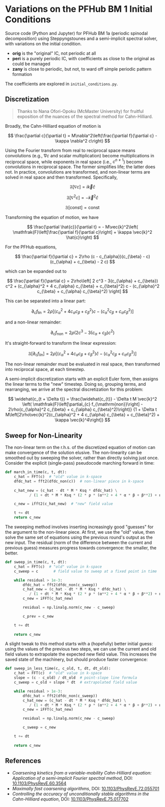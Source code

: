 # Variations on the PFHub BM 1 Initial Conditions

Source code (Python and Jupyter) for PFHub BM 1a (periodic spinodal
decomposition) using Steppyngstounes and a semi-implicit spectral solver,
with variations on the initial condition.

* **orig** is the "original" IC, not periodic at all
* **peri** is a purely periodic IC, with coefficients
  as close to the original as could be managed
* **zany** is close to periodic, but not, to ward off
  simple periodic pattern formation

The coefficients are explored in `initial_conditions.py`.

## Discretization

> Thanks to Nana Ofori-Opoku (McMaster University) for fruitful
> exposition of the nuances of the spectral method for Cahn-Hilliard.

Broadly, the Cahn-Hilliard equation of motion is

$$
\frac{\partial c}{\partial t} =
  M\nabla^2\left(\frac{\partial f}{\partial c} - \kappa \nabla^2 c\right)
$$

Using the Fourier transform from real to reciprocal space means convolutions
(e.g., $\nabla c$ and scalar multiplication) become multiplications in
reciprocal space, while exponents in real space (i.e., $c^{n\neq 1}$) become
convolutions in reciprocal space. The former simplifies life; the latter does
not. In practice, convolutions are transformed, and non-linear terms are solved
in real space and then transformed. Specifically,

$$ \mathfrak{F}\left[\nabla c\right] = i\vec{k}\hat{c} $$

$$ \mathfrak{F}\left[\nabla^2 c\right] = -\vec{k}^2 \hat{c}$$

$$ \mathfrak{F}\left[\mathrm{const}\right] = \mathrm{const} $$

Transforming the equation of motion, we have

$$
\frac{\partial \hat{c}}{\partial t} = - M\vec{k}^2\left(
\mathfrak{F}\left[\frac{\partial f}{\partial c}\right] +
\kappa \vec{k}^2 \hat{c}\right)
$$

For the PFHub equations,

$$
\frac{\partial f}{\partial c} = 2\rho
(c - c_{\alpha})(c_{\beta} - c)(c_{\alpha} + c_{\beta} - 2 c)
$$

which can be expanded out to

$$
\frac{\partial f}{\partial c} = 2\rho\left[
2 c^3 - 3(c_{\alpha} + c_{\beta}) c^2 + (c_{\alpha}^2 + 4 c_{\alpha} c_{\beta} +
c_{\beta}^2) c - (c_{\alpha}^2 c_{\beta} + c_{\alpha} c_{\beta}^2)
\right]
$$

This can be separated into a linear part:

$$
\partial_{c} f_{\mathrm{lin}} = 2\rho \left[(c_{\alpha}^2 + 4 c_{\alpha} c_{\beta} + c_{\beta}^2) c -
(c_{\alpha}^2 c_{\beta} + c_{\alpha} c_{\beta}^2)\right]
$$

and a non-linear remainder:

$$
\partial_{c} f_{\mathrm{non}} = 2\rho\left(2 c^3 - 3(c_{\alpha} + c_{\beta}) c^2\right)
$$

It's straight-forward to transform the linear expression:

$$
\mathfrak{F}\left[\partial_{c} f_{\mathrm{lin}}\right] =
2\rho \left[(c_{\alpha}^2 + 4 c_{\alpha} c_{\beta} + c_{\beta}^2) \hat{c} -
(c_{\alpha}^2 c_{\beta} + c_{\alpha} c_{\beta}^2)\right]
$$

The non-linear remainder must be evaluated in real space, then transformed into
reciprocal space, at each timestep.

A semi-implicit discretization starts with an explicit Euler form,
then assigns the linear terms to the "new" timestep. Doing so, grouping terms,
and rearranging, we arrive at the spectral discretization for this problem:

$$
\widehat{c_{t + \Delta t}} = \frac{\widehat{c_{t}} - \Delta t M \vec{k}^2 \left(
\mathfrak{F}\left[\partial_{c} f_{\mathrm{non}}\right] -
2\rho(c_{\alpha}^2 c_{\beta} + c_{\alpha} c_{\beta}^2)\right)}
{1 + \Delta t M\left[2\rho\vec{k}^2(c_{\alpha}^2 + 4 c_{\alpha} c_{\beta} +
c_{\beta}^2) + \kappa \vec{k}^4\right]}
$$

## Sweep for Non-Linearity

The non-linear term on the r.h.s. of the discretized equation of motion can
make convergence of the solution elusive. The non-linearity can be smoothed out
by sweeping the solver, rather than directly solving just once. Consider the
explicit (single-pass) pseudocode marching forward in time:

``` python
def march_in_time(c, t, dt):
    c_hat = FFT(c)  # "old" value in k-space
    dfdc_hat = fft2(dfdc_non(c))  # non-linear piece in k-space
    
    c_hat_new = (c_hat - dt * M * Ksq * dfdc_hat) \
           / (1 + dt * M * Ksq * (2 * ρ * (α**2 + 4 * α * β + β**2) + κ * Ksq))

    c_new = ifft2(c_hat_new)  # "new" field value

    t += dt
    return c_new
```

The sweeping method involves inserting increasingly good "guesses" for the
argument to the non-linear piece. At first, we use the "old" value, then solve
the same set of equations using the previous round's output as the new input.
The residual (norm of the difference between the current and previous guess)
measures progress towards convergence: the smaller, the better.

``` python
def sweep_in_time(c, t, dt):
    c_hat = FFT(c)  # "old" value in k-space
    c_sweep = c       # field value to sweep at a fixed point in time

    while residual > 1e-3:
        dfdc_hat = fft2(dfdc_non(c_sweep))
        c_hat_new = (c_hat - dt * M * Ksq * dfdc_hat) \
           / (1 + dt * M * Ksq * (2 * ρ * (α**2 + 4 * α * β + β**2) + κ * Ksq))
        c_new = iFFT(c_hat_new)

        residual = np.linalg.norm(c_new - c_sweep)

        c_prev = c_new

    t += dt
    
    return c_new
```

A slight tweak to this method starts with a (hopefully) better initial guess:
using the values of the previous two steps, we can use the current and old
field values to extrapolate the expected new field value. This increases the
saved state of the machinery, but should produce faster convergence:

``` python
def sweep_in_less_time(c, c_old, t, dt, dt_old):
    c_hat = FFT(c)  # "old" value in k-space
    slope = (c - c_old) / dt_old  # point-slope line formula
    c_sweep = c_old + slope * dt  # extrapolated field value

    while residual > 1e-3:
        dfdc_hat = fft2(dfdc_non(c_sweep))
        c_hat_new = (c_hat - dt * M * Ksq * dfdc_hat) \
           / (1 + dt * M * Ksq * (2 * ρ * (α**2 + 4 * α * β + β**2) + κ * Ksq))
        c_new = iFFT(c_hat_new)

        residual = np.linalg.norm(c_new - c_sweep)

        c_sweep = c_new

    t += dt
    
    return c_new
```


## References

* _Coarsening kinetics from a variable-mobility Cahn-Hilliard equation:
  Application of a semi-implicit Fourier spectral method_,
  DOI: [10.1103/PhysRevE.60.3564](https://doi.org/10.1103/PhysRevE.60.3564)
* _Maximally fast coarsening algorithms_,
  DOI: [10.1103/PhysRevE.72.055701](https://doi.org/10.1103/PhysRevE.72.055701)
* _Controlling the accuracy of unconditionally stable algorithms in the
  Cahn-Hilliard equation_,
  DOI: [10.1103/PhysRevE.75.017702](https://doi.org/10.1103/PhysRevE.75.017702)
